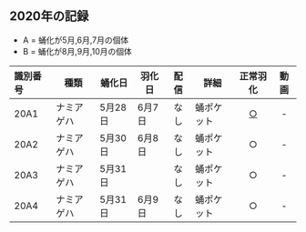 
## 2020年の記録
 - A = 蛹化が5月,6月,7月の個体
 - B = 蛹化が8月,9月,10月の個体

|識別番号|種類|蛹化日|羽化日|配信|詳細|正常羽化|動画|
|:---|---|---|---|:---:|---|:---:|:---:|
|20A1|ナミアゲハ|5月28日|6月7日|なし|蛹ポケット|[○](https://twitter.com/SCEJapan/status/1269508177923432456)|-|
|20A2|ナミアゲハ|5月30日|6月8日|なし|蛹ポケット|○|-|
|20A3|ナミアゲハ|5月31日||なし|蛹ポケット|○|-|
|20A4|ナミアゲハ|5月31日|6月9日|なし|蛹ポケット|○|-|
